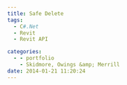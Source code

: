 ```yaml
---
title: Safe Delete
tags:
  - C#.Net
  - Revit
  - Revit API

categories:
  - - portfolio
    - Skidmore, Owings &amp; Merrill
date: 2014-01-21 11:20:24
---
```


